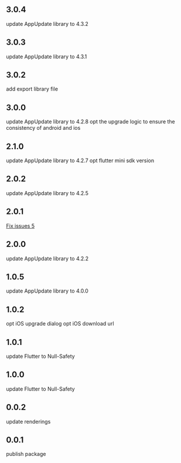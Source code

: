 ## 3.0.4
update AppUpdate library to 4.3.2

## 3.0.3
update AppUpdate library to 4.3.1

## 3.0.2
add export library file

## 3.0.0
update AppUpdate library to 4.2.8
opt the upgrade logic to ensure the consistency of android and ios

## 2.1.0
update AppUpdate library to 4.2.7
opt flutter mini sdk version

## 2.0.2
update AppUpdate library to 4.2.5

## 2.0.1
[Fix issues 5](https://github.com/azhon/flutter_app_update/issues/5)

## 2.0.0
update AppUpdate library to 4.2.2

## 1.0.5
update AppUpdate library to 4.0.0

## 1.0.2
opt iOS upgrade dialog
opt iOS download url

## 1.0.1
update Flutter to Null-Safety

## 1.0.0
update Flutter to Null-Safety

## 0.0.2
update renderings

## 0.0.1
publish package